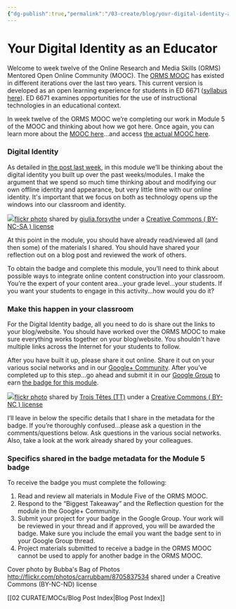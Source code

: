```yaml
---
{"dg-publish":true,"permalink":"/03-create/blog/your-digital-identity-as-an-educator/","title":"Your Digital Identity as an Educator","tags":["orms","digital-identity","education","educator"]}
---
```


# Your Digital Identity as an Educator

Welcome to week twelve of the Online Research and Media Skills (ORMS) Mentored Open Online Community (MOOC). The [ORMS MOOC](http://wiobyrne.com/join-the-orms-mooc/) has existed in different iterations over the last two years. This current version is developed as an open learning experience for students in ED 6671 ([syllabus here](https://docs.google.com/document/d/18rvWMAKhnbKiSgOalGLXsE1TrBpO62mhvQXV1OeU9SY/edit?usp=sharing)). ED 6671 examines opportunities for the use of instructional technologies in an educational context.

In week twelve of the ORMS MOOC we’re completing our work in Module 5 of the MOOC and thinking about how we got here. Once again, you can learn more about the [MOOC here](http://wiobyrne.com/join-the-orms-mooc/)…and access [the actual MOOC here](https://sites.google.com/site/ormsmodel/).

### Digital Identity

As detailed in [the post last week](http://wiobyrne.com/week-eleven-creating-and-curating-your-digital-identity-ormsmooc/), in this module we’ll be thinking about the digital identity you built up over the past weeks/modules. I make the argument that we spend so much time thinking about and modifying our own offline identity and appearance, but very little time with our online identity. It's important that we focus on both as technology opens up the windows into our classroom and identity.

[![](images/7153872159_333526314f.jpg)](http://flickr.com/photos/gforsythe/7153872159 "Digital Identities: 6 Key Selves of Networked Publics, @bonstewart #change11 [visual notes]")[flickr photo](http://flickr.com/photos/gforsythe/7153872159 "Digital Identities: 6 Key Selves of Networked Publics, @bonstewart #change11 [visual notes]") shared by [giulia.forsythe](http://flickr.com/people/gforsythe) under a [Creative Commons ( BY-NC-SA ) license](http://creativecommons.org/licenses/by-nc-sa/2.0/)

At this point in the module, you should have already read/viewed all (and then some) of the materials I shared. You should have shared your reflection out on a blog post and reviewed the work of others.

To obtain the badge and complete this module, you’ll need to think about possible ways to integrate online content construction into your classroom. You’re the expert of your content area…your grade level…your students. If you want your students to engage in this activity…how would you do it?

### Make this happen in your classroom

For the Digital Identity badge, all you need to do is share out the links to your blog/website. You should have worked over the ORMS MOOC to make sure everything works together on your blog/website. You shouldn't have multiple links across the Internet for your students to follow.

After you have built it up, please share it out online. Share it out on your various social networks and in our [Google+ Community](https://plus.google.com/communities/109374663190019101967?utm_source=chrome_ntp_icon&utm_medium=chrome_app&utm_campaign=chrome). After you’ve completed up to this step…go ahead and submit it in our [Google Group](https://groups.google.com/forum/#!forum/ormsclass) to earn [the badge for this module](https://badges.mozilla.org/en-US/badges/badge/Digital-Identity-Exemplar-Badge).

[![](images/5195847_b6c37cbd39.jpg)](http://flickr.com/photos/trois-tetes/5195847 "identity")[flickr photo](http://flickr.com/photos/trois-tetes/5195847 "identity") shared by [Trois Têtes (TT)](http://flickr.com/people/trois-tetes) under a [Creative Commons ( BY-NC ) license](http://creativecommons.org/licenses/by-nc/2.0/)

I’ll leave in below the specific details that I share in the metadata for the badge. If you’re thoroughly confused…please ask a question in the comments/questions below. Ask questions in the various social networks. Also, take a look at the work already shared by your colleagues.

### Specifics shared in the badge metadata for the Module 5 badge

To receive the badge you must complete the following:

1. Read and review all materials in Module Five of the ORMS MOOC.
2. Respond to the “Biggest Takeaway” and the Reflection question for the module in the Google+ Community.
3. Submit your project for your badge in the Google Group. Your work will be reviewed in your thread and if approved, you will be awarded the badge. Make sure you include the email you want the badge sent to in your Google Group thread.
4. Project materials submitted to receive a badge in the ORMS MOOC cannot be used to apply for another badge in the ORMS MOOC.

Cover photo by Bubba's Bag of Photos http://flickr.com/photos/carrubbam/8705837534 shared under a Creative Commons (BY-NC-ND) license

[[02 CURATE/MOCs/Blog Post Index\|Blog Post Index]]